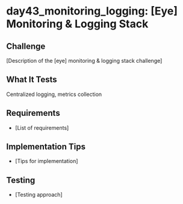 # day43_monitoring_logging: [Eye] Monitoring & Logging Stack

## Challenge
[Description of the [eye] monitoring & logging stack challenge]

## What It Tests
Centralized logging, metrics collection

## Requirements
- [List of requirements]

## Implementation Tips
- [Tips for implementation]

## Testing
- [Testing approach]
